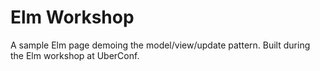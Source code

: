 # Elm Workshop

A sample Elm page demoing the model/view/update pattern. Built during the Elm workshop at UberConf.
